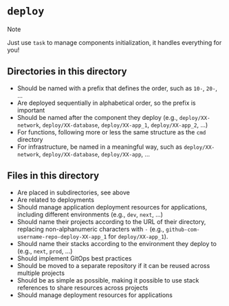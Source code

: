 <!-- File managed by repo-as-code, do not edit manually! -->
# `deploy`

> [!NOTE]
> Just use `task` to manage components initialization, it handles everything for you!

## Directories in this directory

- Should be named with a prefix that defines the order, such as `10-`, `20-`, ...
- Are deployed sequentially in alphabetical order, so the prefix is important
- Should be named after the component they deploy (e.g., `deploy/XX-network`, `deploy/XX-database`, `deploy/XX-app_1`, `deploy/XX-app_2`, ...)
- For functions, following more or less the same structure as the `cmd` directory
- For infrastructure, be named in a meaningful way, such as `deploy/XX-network`, `deploy/XX-database`, `deploy/XX-app`, ...

## Files in this directory

- Are placed in subdirectories, see above
- Are related to deployments
- Should manage application deployment resources for applications, including different environments (e.g., `dev`, `next`, ...)
- Should name their projects according to the URL of their directory, replacing non-alphanumeric characters with `-` (e.g., `github-com-username-repo-deploy-XX-app_1` for `deploy/XX-app_1`).
- Should name their stacks according to the environment they deploy to (e.g., `next`, `prod`, ...)
- Should implement GitOps best practices
- Should be moved to a separate repository if it can be reused across multiple projects
- Should be as simple as possible, making it possible to use stack references to share resources across projects
- Should manage deployment resources for applications
